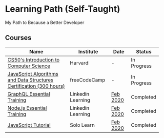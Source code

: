 # Learning Path (Self-Taught)

My Path to Because a Better Developer

## Courses

| Name                                                                                                       | Institute         | Date                                                                                | Status      |
| ---------------------------------------------------------------------------------------------------------- | ----------------- | ----------------------------------------------------------------------------------- | ----------- |
| [CS50's Introduction to Computer Science](https://cs50.harvard.edu/x/2020/)                                | Harvard           | -                                                                                   | In Progress |
| [JavaScript Algorithms and Data Structures Certification (300 hours)](https://www.freecodecamp.org/learn/) | freeCodeCamp      | -                                                                                   | In Progress |
| [GraphQL Essential Training](https://www.linkedin.com/learning/graphql-essential-training)                 | Linkedin Learning | [Feb 2020](certifications/CertificateOfCompletion_Graphql-Essential-Training.pdf)   | Completed   |
| [Node.js Essential Training](https://www.linkedin.com/learning/node-js-essential-training-2)               | Linkedin Learning | [Feb 2020](certifications/CertificateOfCompletion_Node-Js-Essential-Training-2.pdf) | Completed   |
| [JavaScript Tutorial](https://www.sololearn.com/Course/JavaScript/)                                        | Solo Learn        | [Feb 2020](certifications/certificate-javascript-tutorial-course.pdf)               | Completed   |
